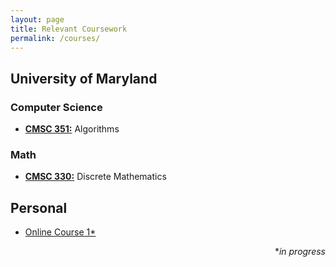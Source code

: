 ```yaml
---
layout: page
title: Relevant Coursework
permalink: /courses/
---
```


<h2>University of Maryland</h2>

<h3>Computer Science</h3>

<ul>
	<li><a href="https://academiccatalog.umd.edu/undergraduate/approved-courses/cmsc/#:~:text=CMSC351%20Algorithms%20%283%20Credits%29%20A%20systematic%20study%20of,related%20to%20sorting%2C%20graphs%20and%20trees%2C%20and%20combinatorics."><b>CMSC 351:</b></a> Algorithms</li>
</ul>

<h3>Math</h3>

<ul>
	<li><a href="https://academiccatalog.umd.edu/undergraduate/approved-courses/cmsc/#:~:text=CMSC351%20Algorithms%20%283%20Credits%29%20A%20systematic%20study%20of,related%20to%20sorting%2C%20graphs%20and%20trees%2C%20and%20combinatorics."><b>CMSC 330:</b></a> Discrete Mathematics</li>
</ul>

<h2>Personal</h2>

<ul>
	<li><a href="https://academiccatalog.umd.edu/undergraduate/approved-courses/cmsc/#:~:text=CMSC351%20Algorithms%20%283%20Credits%29%20A%20systematic%20study%20of,related%20to%20sorting%2C%20graphs%20and%20trees%2C%20and%20combinatorics.">Online Course 1*</a></li>
</ul>

<div align= "right">
	*<i>in progress</i>
</div>